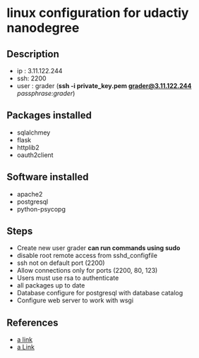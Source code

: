 # linux configuration for udactiy nanodegree #

## Description ##
- ip : 3.11.122.244
- ssh: 2200
- user : grader (**ssh -i private_key.pem grader@3.11.122.244** *passphrase:grader*)

## Packages installed ##
- sqlalchmey
- flask
- httplib2
- oauth2client

## Software installed ##
- apache2
- postgresql
- python-psycopg

## Steps ##
- Create new user grader **can run commands using sudo**
- disable root remote access from sshd_configfile
- ssh not on default port (2200)
- Allow connections only for ports (2200, 80, 123)
- Users must use rsa to authenticate
- all packages up to date
- Database configure for postgresql with database catalog 
- Configure web server to work with wsgi 

## References ##
- [a link](https://flask.palletsprojects.com/en/1.1.x/deploying/mod_wsgi/)
- [a Link](https://github.com/jungleBadger/-nanodegree-linux-server?fbclid=IwAR0dzOUvYtrIhP3_TPnU3lcTrQ_R64Y4hmoXiBo-9vhjTn-r00ppZnceois)
